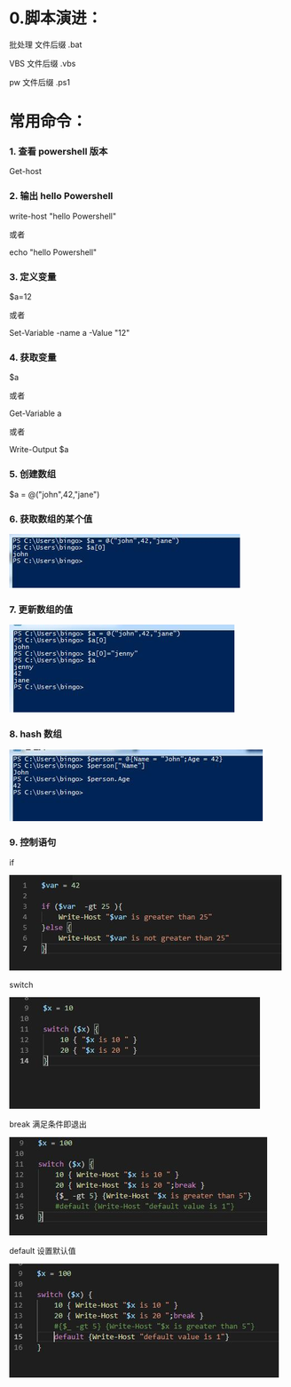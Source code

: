 # 0.脚本演进：

批处理  文件后缀 .bat

VBS    文件后缀 .vbs

pw     文件后缀 .ps1

# 常用命令：

### 1. 查看 powershell 版本

Get-host 

### 2.  输出 hello Powershell

write-host "hello Powershell"

或者

echo "hello Powershell"

### 3. 定义变量

$a=12

或者

Set-Variable -name a -Value "12"

### 4. 获取变量

$a

或者

Get-Variable a

或者

Write-Output $a

### 5. 创建数组

 $a = @("john",42,"jane")
 
### 6. 获取数组的某个值

![image](./static/group01.jpg)

### 7. 更新数组的值

![image](./static/group02.jpg)

### 8. hash 数组

![image](./static/hash.jpg)

### 9. 控制语句

if

![image](./static/control-if.jpg)

switch

![image](./static/control-switch.jpg)

break 满足条件即退出

![image](./static/control-break.jpg)

default 设置默认值

![image](./static/control-default.jpg)
